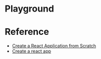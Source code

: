 # Playground

# Reference
* [Create a React Application from Scratch](https://blog.cloudboost.io/create-a-react-application-from-scratch-part-1-introduction-b2e66dfb3aae)
* [Create a react app](https://github.com/facebook/create-react-app)